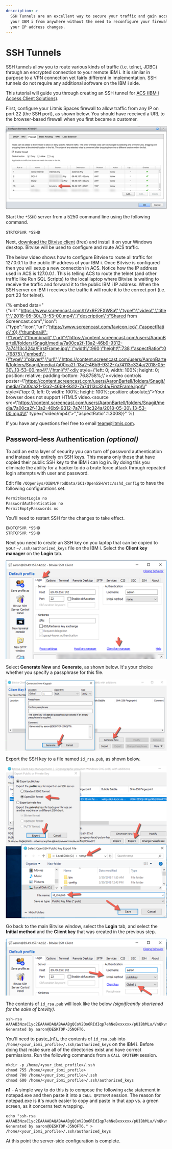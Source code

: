 ```yaml
---
description: >-
  SSH Tunnels are an excellent way to secure your traffic and gain access to
  your IBM i from anywhere without the need to reconfigure your firewall when
  your IP address changes.
---
```


# SSH Tunnels

SSH tunnels allow you to route various kinds of traffic \(i.e. telnet, JDBC\) through an encrypted connection to your remote IBM i.  It is similar in purpose to a VPN connection yet fairly different in implementation.  SSH tunnels do not require any additional software on the IBM i side.

This tutorial will guide you through creating an SSH tunnel for [ACS \(IBM i Access Client Solutions\)](http://krengel.tech/ibmia5e520).

First, configure your Litmis Spaces firewall to allow traffic from any IP on port 22 \(the SSH port\), as shown below.  You should have received a URL to the browser-based firewall when you first became a customer.

![SSH Firewall Configuration](../.gitbook/assets/ssh_open.png)

Start the `*SSHD` server from a 5250 command line using the following command.

`STRTCPSVR *SSHD`

Next, [download the Bitvise client](https://www.bitvise.com/ssh-client-download) \(free\) and install it on your Windows desktop.  Bitvise will be used to configure and route ACS traffic.  

The below video shows how to configure Bitvise to route all traffic for 127.0.0.1 to the public IP address of your IBM i.  Once Bitvise is configured then you will setup a new connection in ACS.  Notice how the IP address used in ACS is 127.0.0.1.  This is telling ACS to route the telnet \(and other traffic like Run SQL Scripts\) to the local laptop where Bitvise is waiting to receive the traffic and forward it to the public IBM i IP address.  When the SSH server on IBM i receives the traffic it will route it to the correct port \(i.e. port 23 for telnet\).

{% embed data="{\"url\":\"https://www.screencast.com/t/Vx9F2FXW8a\",\"type\":\"video\",\"title\":\"2018-05-30\_13-53-00.mp4\",\"description\":\"Shared from Screencast.com\",\"icon\":{\"type\":\"icon\",\"url\":\"https://www.screencast.com/favicon.ico\",\"aspectRatio\":0},\"thumbnail\":{\"type\":\"thumbnail\",\"url\":\"https://content.screencast.com/users/AaronBartell/folders/Snagit/media/7a00ca2f-13a2-46b9-9312-7a74113c324a/FirstFrame.jpg\",\"width\":960,\"height\":738,\"aspectRatio\":0.76875},\"embed\":{\"type\":\"player\",\"url\":\"https://content.screencast.com/users/AaronBartell/folders/Snagit/media/7a00ca2f-13a2-46b9-9312-7a74113c324a/2018-05-30\_13-53-00.mp4\",\"html\":\"<div style=\\\"left: 0; width: 100%; height: 0; position: relative; padding-bottom: 76.8758%;\\\"><video controls poster=\\\"https://content.screencast.com/users/AaronBartell/folders/Snagit/media/7a00ca2f-13a2-46b9-9312-7a74113c324a/FirstFrame.jpg\\\" style=\\\"top: 0; left: 0; width: 100%; height: 100%; position: absolute;\\\">Your browser does not support HTML5 video.<source src=\\\"https://content.screencast.com/users/AaronBartell/folders/Snagit/media/7a00ca2f-13a2-46b9-9312-7a74113c324a/2018-05-30\_13-53-00.mp4\\\" type=\\\"video/mp4\\\"></video></div>\",\"aspectRatio\":1.3008}}" %}

If you have any questions feel free to email [team@litmis.com](mailto:).

## Password-less Authentication _\(optional\)_

To add an extra layer of security you can turn off password authentication and instead rely entirely on SSH keys.  This means only those that have copied their public SSH key to the IBM i can log in.  By doing this you eliminate the ability for a hacker to do a brute force attack through repeated login attempts with user and password.

Edit file `/QOpenSys/QIBM/ProdData/SC1/OpenSSH/etc/sshd_config` to have the following configurations set.

```text
PermitRootLogin no
PasswordAuthentication no
PermitEmptyPasswords no
```

You'll need to restart SSH for the changes to take effect.

```text
ENDTCPSVR *SSHD
STRTCPSVR *SSHD
```

Next you need to create an SSH key on you laptop that can be copied to your `~/.ssh/authorized_keys` file on the IBM i.  Select the **Client key manager** on the **Login** tab.

![](../.gitbook/assets/bitvise_clientkeymngr.png)

Select **Generate New** and **Generate**, as shown below.  It's your choice whether you specify a passphrase for this file.

![](../.gitbook/assets/bitvise_genkey.png)

Export the SSH key to a file named `id_rsa.pub`, as shown below.

![](../.gitbook/assets/bitvise_export.png)

Go back to the main Bitvise window, select the **Login** tab, and select the **Initial method** and the **Client key** that was created in the previous step.

![](../.gitbook/assets/bitvise_public_key_select%20%281%29.png)

The contents of `id_rsa.pub` will look like the below _\(significantly shortened for the sake of brevity\)_.  

```text
ssh-rsa AAAAB3NzaC1yc2EAAAADAQABAAABgQCoV2Qo6RIdIqp7ehNeBxxxxxx/pUIBbMLu/VnQkvm15ilAybpE= Generated by aaron@DESKTOP-J5NQFT6.
```

You'll need to paste_\(n1\)_ the contents of `id_rsa.pub` into `/home/<your_ibmi_profile>/.ssh/authorized_keys` on the IBM i.  Before doing that make sure all of the directories exist and have correct permissions.  Run the following commands from a `CALL QP2TERM` session.

```text
mkdir -p /home/<your_ibmi_profile>/.ssh
chmod 755 /home/<your_ibmi_profile>
chmod 700 /home/<your_ibmi_profile>/.ssh
chmod 600 /home/<your_ibmi_profile>/.ssh/authorized_keys
```

**n1** - A simple way to do this is to compose the following `echo` statement in notepad.exe and then paste it into a `CALL QP2TERM` session.  The reason for notepad.exe is it's much easier to copy and paste in that app vs. a green screen, as it concerns text wrapping.

```text
echo "ssh-rsa AAAAB3NzaC1yc2EAAAADAQABAAABgQCoV2Qo6RIdIqp7ehNeBxxxxxx/pUIBbMLu/VnQkvm15ilAybpE= Generated by aaron@DESKTOP-J5NQFT6." > /home/<your_ibmi_profile>/.ssh/authorized_keys
```

At this point the server-side configuration is complete. 

